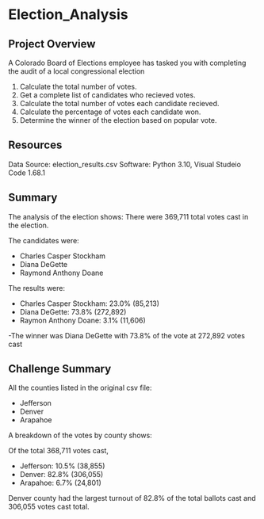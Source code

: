 # Election_Analysis

## Project Overview
A Colorado Board of Elections employee has tasked you with completing the audit of a local congressional election

1. Calculate the total number of votes.
2. Get a complete list of candidates who recieved votes.
3. Calculate the total number of votes each candidate recieved.
4. Calculate the percentage of votes each candidate won.
5. Determine the winner of the election based on popular vote.

## Resources
Data Source: election_results.csv
Software: Python 3.10, Visual Studeio Code 1.68.1

## Summary
The analysis of the election shows:
There were 369,711 total votes cast in the election.

The candidates were:
- Charles Casper Stockham
- Diana DeGette
- Raymond Anthony Doane

The results were:
- Charles Casper Stockham: 23.0% (85,213)
- Diana DeGette: 73.8% (272,892)
- Raymon Anthony Doane: 3.1% (11,606)

-The winner was Diana DeGette with 73.8% of the vote at 272,892 votes cast

## Challenge Summary

All the counties listed in the original csv file:

- Jefferson
- Denver
- Arapahoe

A breakdown of the votes by county shows:

Of the total 368,711 votes cast,

- Jefferson: 10.5% (38,855)
- Denver: 82.8% (306,055)
- Arapahoe: 6.7% (24,801)

Denver county had the largest turnout of 82.8% of the total ballots cast and 306,055 votes cast total.



